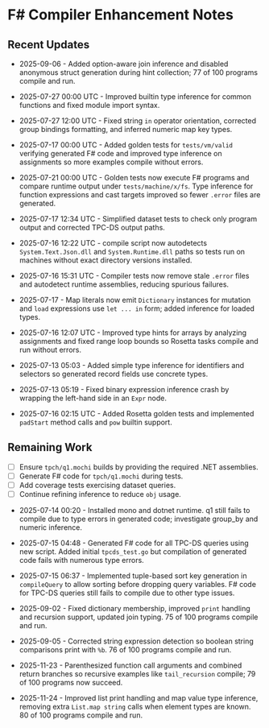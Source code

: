 # F# Compiler Enhancement Notes

## Recent Updates
- 2025-09-06 - Added option-aware join inference and disabled anonymous struct
  generation during hint collection; 77 of 100 programs compile and run.
- 2025-07-27 00:00 UTC - Improved builtin type inference for common functions and fixed module import syntax.
- 2025-07-27 12:00 UTC - Fixed string `in` operator orientation, corrected group
  bindings formatting, and inferred numeric map key types.

- 2025-07-17 00:00 UTC - Added golden tests for `tests/vm/valid` verifying
  generated F# code and improved type inference on assignments so more
  examples compile without errors.
- 2025-07-21 00:00 UTC - Golden tests now execute F# programs and compare
  runtime output under `tests/machine/x/fs`. Type inference for function
  expressions and cast targets improved so fewer `.error` files are generated.
- 2025-07-17 12:34 UTC - Simplified dataset tests to check only program output
  and corrected TPC-DS output paths.

- 2025-07-16 12:22 UTC - compile script now autodetects `System.Text.Json.dll`
  and `System.Runtime.dll` paths so tests run on machines without exact
  directory versions installed.
- 2025-07-16 15:31 UTC - Compiler tests now remove stale `.error` files and
  autodetect runtime assemblies, reducing spurious failures.
- 2025-07-17 - Map literals now emit `Dictionary` instances for mutation and
  `load` expressions use `let ... in` form; added inference for loaded types.

- 2025-07-16 12:07 UTC - Improved type hints for arrays by analyzing assignments
  and fixed range loop bounds so Rosetta tasks compile and run without errors.

- 2025-07-13 05:03 - Added simple type inference for identifiers and selectors so
  generated record fields use concrete types.
- 2025-07-13 05:19 - Fixed binary expression inference crash by wrapping
  the left-hand side in an `Expr` node.
- 2025-07-16 02:15 UTC - Added Rosetta golden tests and implemented
  `padStart` method calls and `pow` builtin support.

## Remaining Work

- [ ] Ensure `tpch/q1.mochi` builds by providing the required .NET assemblies.
- [ ] Generate F# code for `tpch/q1.mochi` during tests.
- [ ] Add coverage tests exercising dataset queries.
- [ ] Continue refining inference to reduce `obj` usage.

- 2025-07-14 00:20 - Installed mono and dotnet runtime. q1 still fails to compile due to type errors in generated code; investigate group_by and numeric inference.
- 2025-07-15 04:48 - Generated F# code for all TPC-DS queries using new script. Added
  initial `tpcds_test.go` but compilation of generated code fails with numerous
  type errors.


- 2025-07-15 06:37 - Implemented tuple-based sort key generation in `compileQuery` to allow sorting before dropping query variables. F# code for TPC-DS queries still fails to compile due to other type issues.
- 2025-09-02 - Fixed dictionary membership, improved `print` handling and recursion support, updated join typing. 75 of 100 programs compile and run.
- 2025-09-05 - Corrected string expression detection so boolean string comparisons print with `%b`. 76 of 100 programs compile and run.
- 2025-11-23 - Parenthesized function call arguments and combined return branches so recursive examples like `tail_recursion` compile; 79 of 100 programs now succeed.
- 2025-11-24 - Improved list print handling and map value type inference, removing extra `List.map string` calls when element types are known. 80 of 100 programs compile and run.
